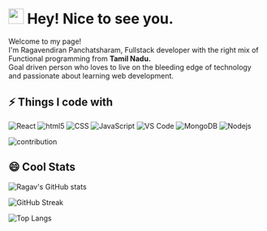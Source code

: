 <h1><img src="https://emojis.slackmojis.com/emojis/images/1531849430/4246/blob-sunglasses.gif?1531849430" width="30"/> Hey! Nice to see you.</h1>

<p>Welcome to my page! </br> I'm Ragavendiran Panchatsharam, Fullstack developer with the right mix of Functional programming from <b> Tamil Nadu.</b> 
<br/>Goal driven person who loves to live on the bleeding edge of technology and passionate about learning web development.</p>

## ⚡ Things I code with

<p>
  <img alt="React" src="https://img.shields.io/badge/-React-45b8d8?style=flat-square&logo=react&logoColor=white" />
  <img alt="html5" src="https://img.shields.io/badge/-HTML5-E34F26?style=flat-square&logo=html5&logoColor=white" />
  <img alt="CSS" src="https://img.shields.io/badge/-CSS-764ABC?style=flat-square&logo=CSS3&logoColor=white" />
  <img alt="JavaScript" src="https://img.shields.io/badge/-JavaScript-B7178C?style=flat-square&logo=JavaScript&logoColor=white" />
  <img alt="VS Code" src="https://img.shields.io/badge/-VS_Code-007ACC?style=flat-square&logo=visual-studio-code&logoColor=white" /> 
  <img alt="MongoDB" src="https://img.shields.io/badge/-MongoDB-13aa52?style=flat-square&logo=mongodb&logoColor=white" />
  <img alt="Nodejs" src="https://img.shields.io/badge/-Nodejs-43853d?style=flat-square&logo=Node.js&logoColor=white" />
</p>

<img alt="contribution" src="https://github.com/ragavkumarv/ragavkumarv/blob/output/github-contribution-grid-snake.svg" />

## 😄 Cool Stats

![Ragav's GitHub stats](https://github-readme-stats.vercel.app/api?username=Ragav1196&show_icons=true&theme=radical)

![GitHub Streak](https://github-readme-streak-stats.herokuapp.com/?user=Ragav1196&theme=radical)

![Top Langs](https://github-readme-stats.vercel.app/api/top-langs/?username=Ragav1196&layout=compact&theme=radical&langs_count=6)
